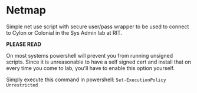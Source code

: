 Netmap
======

Simple net use script with secure user/pass wrapper to be used to connect to Cylon or Colonial in the Sys Admin lab at RIT.


**PLEASE READ**

On most systems powershell will prevent you from
running unsigned scripts. Since it is unreasonable
to have a self signed cert and install that on every
time you come to lab, you'll have to enable this
option yourself. 

Simply execute this command in powershell:
`Set-ExecutionPolicy Unrestricted`
